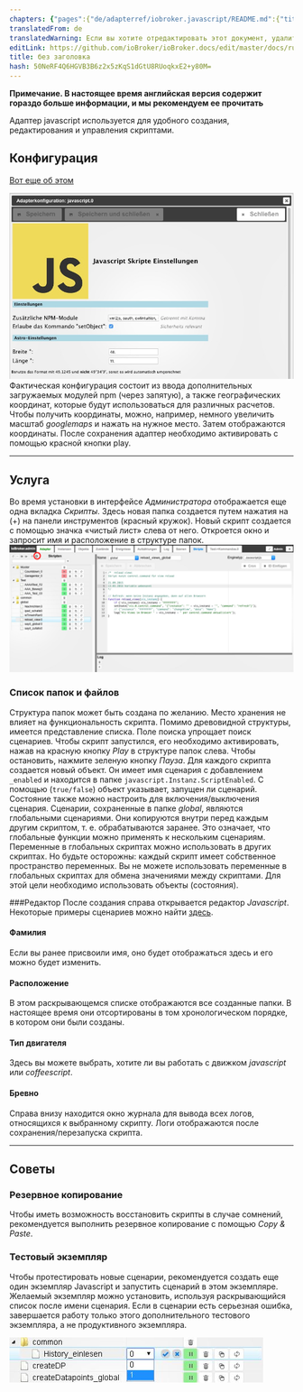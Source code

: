```yaml
---
chapters: {"pages":{"de/adapterref/iobroker.javascript/README.md":{"title":{"de":"ioBroker.javascript"},"content":"de/adapterref/iobroker.javascript/README.md"},"de/adapterref/iobroker.javascript/blockly.md":{"title":{"de":"Inhalt"},"content":"de/adapterref/iobroker.javascript/blockly.md"},"de/adapterref/iobroker.javascript/usage.md":{"title":{"de":"no title"},"content":"de/adapterref/iobroker.javascript/usage.md"}}}
translatedFrom: de
translatedWarning: Если вы хотите отредактировать этот документ, удалите поле «translatedFrom», в противном случае этот документ будет снова автоматически переведен
editLink: https://github.com/ioBroker/ioBroker.docs/edit/master/docs/ru/adapterref/iobroker.javascript/usage.md
title: без заголовка
hash: 50NeRF4Q6HGVB3B6z2x5zKqS1dGtU8RUoqkxE2+y80M=
---
```

**Примечание. В настоящее время английская версия содержит гораздо больше информации, и мы рекомендуем ее прочитать**

Адаптер javascript используется для удобного создания, редактирования и управления скриптами.

## Конфигурация
[Вот еще об этом](https://github.com/ioBroker/ioBroker/wiki/ioBroker-Adapter-javascript#konfiguration)

![Меню настроек адаптера Javascript](../../../de/adapterref/iobroker.javascript/img/javascript_Einstellungen-Javascript.png) Фактическая конфигурация состоит из ввода дополнительных загружаемых модулей npm (через запятую), а также географических координат, которые будут использоваться для различных расчетов. Чтобы получить координаты, можно, например, немного увеличить масштаб _googlemaps_ и нажать на нужное место. Затем отображаются координаты. После сохранения адаптер необходимо активировать с помощью красной кнопки play.

* * *

## Услуга
Во время установки в интерфейсе _Администратора_ отображается еще одна вкладка _Скрипты_. Здесь новая папка создается путем нажатия на (+) на панели инструментов (красный кружок).  Новый скрипт создается с помощью значка «чистый лист» слева от него. Откроется окно и запросит имя и расположение в структуре папок.
![Адаптеры Javascript](../../../de/adapterref/iobroker.javascript/img/javascript_Javascript-Adapter.png)

### Список папок и файлов
Структура папок может быть создана по желанию. Место хранения не влияет на функциональность скрипта. Помимо древовидной структуры, имеется представление списка. Поле поиска упрощает поиск сценариев. Чтобы скрипт запустился, его необходимо активировать, нажав на красную кнопку _Play_ в структуре папок слева. Чтобы остановить, нажмите зеленую кнопку _Пауза_. Для каждого скрипта создается новый объект. Он имеет имя сценария с добавлением `_enabled` и находится в папке `javascript.Instanz.ScriptEnabled`. С помощью (`true/false`) объект указывает, запущен ли сценарий. Состояние также можно настроить для включения/выключения сценария. Сценарии, сохраненные в папке _global_, являются глобальными сценариями. Они копируются внутри перед каждым другим скриптом, т. е. обрабатываются заранее. Это означает, что глобальные функции можно применять к нескольким сценариям. Переменные в глобальных скриптах можно использовать в других скриптах. Но будьте осторожны: каждый скрипт имеет собственное пространство переменных. Вы не можете использовать переменные в глобальных скриптах для обмена значениями между скриптами. Для этой цели необходимо использовать объекты (состояния).

###Редактор
После создания справа открывается редактор _Javascript_. Некоторые примеры сценариев можно найти [здесь](http://www.iobroker.net/docu/?page_id=2786&lang=de).

#### Фамилия
Если вы ранее присвоили имя, оно будет отображаться здесь и его можно будет изменить.

#### Расположение
В этом раскрывающемся списке отображаются все созданные папки. В настоящее время они отсортированы в том хронологическом порядке, в котором они были созданы.

#### Тип двигателя
Здесь вы можете выбрать, хотите ли вы работать с движком _javascript_ или _coffeescript_.

#### Бревно
Справа внизу находится окно журнала для вывода всех логов, относящихся к выбранному скрипту. Логи отображаются после сохранения/перезапуска скрипта.

* * *

## Советы
### Резервное копирование
Чтобы иметь возможность восстановить скрипты в случае сомнений, рекомендуется выполнить резервное копирование с помощью _Copy & Paste_.

### Тестовый экземпляр
Чтобы протестировать новые сценарии, рекомендуется создать еще один экземпляр Javascript и запустить сценарий в этом экземпляре.
Желаемый экземпляр можно установить, используя раскрывающийся список после имени сценария.
Если в сценарии есть серьезная ошибка, завершается работу только этого дополнительного тестового экземпляра, а не продуктивного экземпляра.

![Выберите экземпляр адаптера Javascript](../../../de/adapterref/iobroker.javascript/img/screen.jpg)
